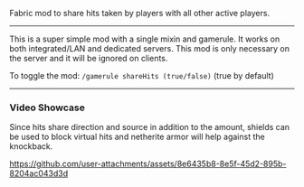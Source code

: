 Fabric mod to share hits taken by players with all other active players.

---

This is a super simple mod with a single mixin and gamerule. It works on both integrated/LAN and dedicated servers. This mod is only necessary on the server and it will be ignored on clients.

To toggle the mod: `/gamerule shareHits (true/false)` (true by default)

---

### Video Showcase
Since hits share direction and source in addition to the amount, shields can be used to block virtual hits and netherite armor will help against the knockback.

https://github.com/user-attachments/assets/8e6435b8-8e5f-45d2-895b-8204ac043d3d

